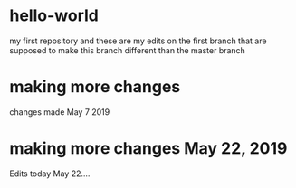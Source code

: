 # hello-world
my first repository
and these are my edits on the first branch
that are supposed to make this branch different than 
the master branch
# making more changes
changes made May 7 2019
# making more changes May 22, 2019
Edits today May 22....